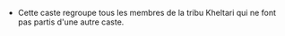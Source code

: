 - Cette caste regroupe tous les membres de la tribu Kheltari qui ne font pas partis d'une autre caste.